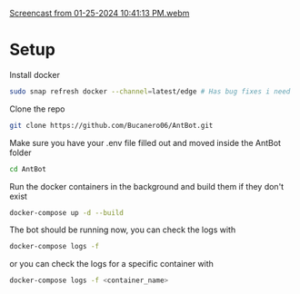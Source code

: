 [Screencast from 01-25-2024 10:41:13 PM.webm](https://github.com/Bucanero06/AntBot/assets/60953006/5c0a9a4f-78b1-4b5b-ab3b-13c439bb8d8b)


# Setup

Install docker
```bash
sudo snap refresh docker --channel=latest/edge # Has bug fixes i need
```

Clone the repo
```bash
git clone https://github.com/Bucanero06/AntBot.git
```

Make sure you have your .env file filled out and moved inside the AntBot folder

```bash
cd AntBot
```

Run the docker containers in the background and build them if they don't exist
```bash
docker-compose up -d --build
```

The bot should be running now, you can check the logs with
```bash
docker-compose logs -f
```
or you can check the logs for a specific container with
```bash
docker-compose logs -f <container_name>
```

